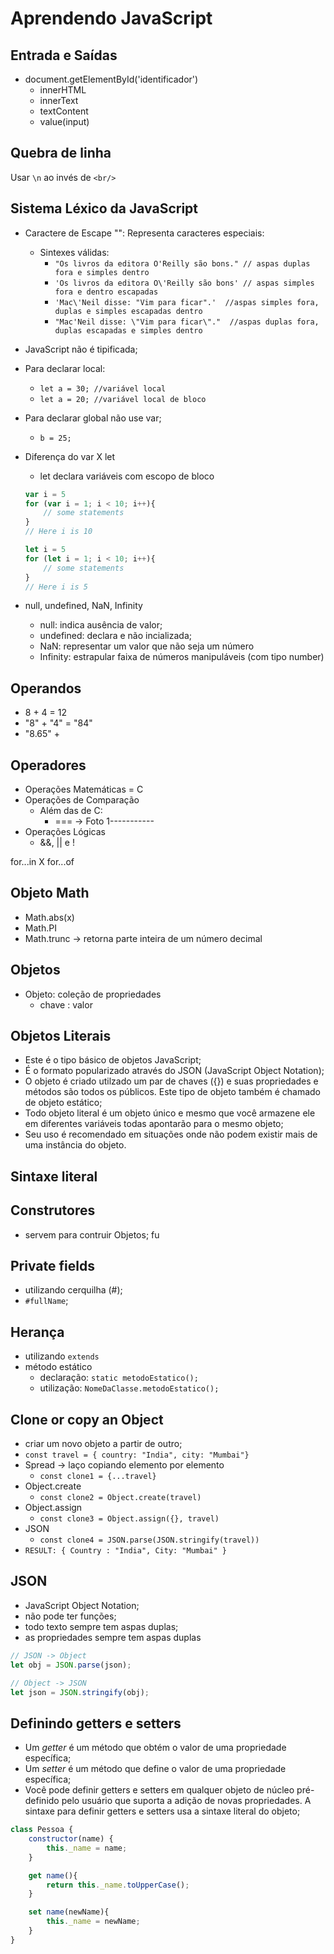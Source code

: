 # Aprendendo JavaScript
## Entrada e Saídas
- document.getElementById('identificador')
    - innerHTML
    - innerText
    - textContent
    - value(input)

## Quebra de linha 
Usar `\n` ao invés de `<br/>`

## Sistema Léxico da JavaScript
- Caractere de Escape "\": Representa caracteres especiais:
    - Sintexes válidas: 
        - `"Os livros da editora O'Reilly são bons." // aspas duplas fora e simples dentro`
        - `'Os livros da editora O\'Reilly são bons' // aspas simples fora e dentro escapadas`
        - `'Mac\'Neil disse: "Vim para ficar".'  //aspas simples fora, duplas e simples escapadas dentro`
        - `"Mac'Neil disse: \"Vim para ficar\"."  //aspas duplas fora, duplas escapadas e simples dentro`

- JavaScript não é tipificada;
- Para declarar local:
    - `let a = 30; //variável local`
    - `let a = 20; //variável local de bloco`
- Para declarar global não use var;
    - `b = 25;`

- Diferença do var X let
    - let declara variáveis com escopo de bloco
    ```js
    var i = 5
    for (var i = 1; i < 10; i++){
        // some statements
    }
    // Here i is 10
    ```
    ```js
    let i = 5
    for (let i = 1; i < 10; i++){
        // some statements
    }
    // Here i is 5
    ```

- null, undefined, NaN, Infinity
    - null: indica ausência de valor;
    - undefined: declara e não incializada;
    - NaN: representar um valor que não seja um número
    - Infinity: estrapular faixa de números manipuláveis (com tipo number)

## Operandos
- 8 + 4 = 12
- "8" + "4" = "84"
- "8.65" + 

## Operadores
- Operações Matemáticas = C
- Operações de Comparação
    - Além das de C:
        - === ->
Foto 1-----------
- Operações Lógicas
    - &&, || e !

for...in X for...of


## Objeto Math
- Math.abs(x)
- Math.PI
- Math.trunc -> retorna parte inteira de um número decimal

## Objetos
- Objeto: coleção de propriedades
    - chave : valor

## Objetos Literais
- Este é o tipo básico de objetos JavaScript;
- É o formato popularizado através do JSON (JavaScript Object Notation);
- O objeto é criado utilzado um par de chaves ({}) e suas propriedades e métodos são todos os públicos. Este tipo de objeto também é chamado de objeto estático;
- Todo objeto literal é um objeto único e mesmo que você armazene ele em diferentes variáveis todas apontarão para o mesmo objeto;
- Seu uso é recomendado em situações onde não podem existir mais de uma instância do objeto.

## Sintaxe literal


## Construtores
- servem para contruir Objetos;
 fu

## Private fields
- utilizando cerquilha (#);
- `#fullName`;

## Herança
- utilizando `extends`
- método estático
    - declaração: `static metodoEstatico();`
    - utilização: `NomeDaClasse.metodoEstatico();`

## Clone or copy an Object
- criar um novo objeto a partir de outro;
- `const travel = { country: "India", city: "Mumbai"}`
- Spread -> laço copiando elemento por elemento
    - `const clone1 = {...travel}`
- Object.create
    - `const clone2 = Object.create(travel)`
- Object.assign
    - `const clone3 = Object.assign({}, travel)`
- JSON
    - `const clone4 = JSON.parse(JSON.stringify(travel))`
- `RESULT: { Country : "India", City: "Mumbai" }`

## JSON
- JavaScript Object Notation;
- não pode ter funções;
- todo texto sempre tem aspas duplas;
- as propriedades sempre tem aspas duplas
```js
// JSON -> Object
let obj = JSON.parse(json);

// Object -> JSON
let json = JSON.stringify(obj);
```

## Definindo getters e setters
- Um *getter* é um método que obtém o valor de uma propriedade específica;
- Um *setter* é um método que define o valor de uma propriedade específica;
- Você pode definir getters e setters em qualquer objeto de núcleo pré-definido pelo usuário que suporta a adição de novas propriedades. A sintaxe para definir getters e setters usa a sintaxe literal do objeto;
```js
class Pessoa {
    constructor(name) {
        this._name = name;
    }

    get name(){
        return this._name.toUpperCase();
    }

    set name(newName){
        this._name = newName;
    }
}
```